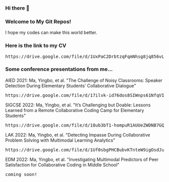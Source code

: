 ### Hi there 👋

<!--
**yingbo-ma/yingbo-ma** is a ✨ _special_ ✨ repository because its `README.md` (this file) appears on your GitHub profile.

Here are some ideas to get you started:

- 🔭 I’m currently working on ...
- 🌱 I’m currently learning ...
- 👯 I’m looking to collaborate on ...
- 🤔 I’m looking for help with ...
- 💬 Ask me about ...
- 📫 How to reach me: ...
- 😄 Pronouns: ...
- ⚡ Fun fact: ...
-->

<h3>Welcome to My Git Repos!</h3>
<p>I hope my codes can make this world better.</p>

<h3>Here is the link to my CV</h3>
<pre>https://drive.google.com/file/d/1UxPaC2DrbtzqFqmNhsg8jq856vL6oc3q/view?usp=sharing</pre>

<h3>Some conference presentations from me...</h3>
<p>AIED 2021: Ma, Yingbo, et al. "The Challenge of Noisy Classrooms: Speaker Detection During Elementary Students’ Collaborative Dialogue"</p>
<pre>https://drive.google.com/file/d/17ilvk-id76dos8SIWnps61NfqVI5G4vp/view?usp=sharing</pre>

<p>SIGCSE 2022: Ma, Yingbo, et al. "It’s Challenging but Doable: Lessons Learned from a Remote Collaborative Coding Camp for Elementary Students"</p>
<pre>https://drive.google.com/file/d/18ub3bT1-hompuR1AUUeZWDNB7GQAPAuR/view?usp=sharing</pre>

<p>LAK 2022: Ma, Yingbo, et al. "Detecting Impasse During Collaborative Problem Solving with Multimodal Learning Analytics"</p>
<pre>https://drive.google.com/file/d/1Uf0sbgPHCBubvKTnteW9igOsdJukxjEa/view?usp=sharing</pre>

<p>EDM 2022: Ma, Yingbo, et al. "Investigating Multimodal Predictors of Peer Satisfaction for Collaborative Coding in Middle School"</p>
<pre>coming soon!</pre>